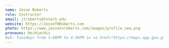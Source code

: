```yaml
---
name: Jesse Roberts
role: Instructor
email: jtroberts@tntech.edu
website: https://JesseTNRoberts.com
photo: https://www.jessetnroberts.com/images/profile_new.png
pronouns: He/Him/His
#oh: Tuesdays from 3:00PM to 4:30PM in <a href="https://maps.app.goo.gl/jmNq5VXHH6eivnFs9">Soda 773</a> (Starting Jan 23rd)
---
```

